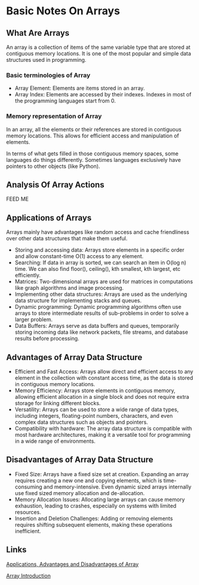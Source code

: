 # Basic Notes On Arrays

## What Are Arrays

An array is a collection of items of the same variable type that are stored at contiguous memory locations. It is one of the most popular and simple data structures used in programming.

### Basic terminologies of Array

- Array Element: Elements are items stored in an array.
- Array Index: Elements are accessed by their indexes. Indexes in most of the programming languages start from 0.

### Memory representation of Array

In an array, all the elements or their references are stored in contiguous memory locations. This allows for efficient access and manipulation of elements.

In terms of what gets filled in those contiguous memory spaces, some languages do things differently. Sometimes languages exclusively have pointers to other objects (like Python).

## Analysis Of Array Actions

FEED ME

## Applications of Arrays

Arrays mainly have advantages like random access and cache friendliness over other data structures that make them useful.

- Storing and accessing data: Arrays store elements in a specific order and allow constant-time O(1) access to any element.
- Searching: If data in array is sorted, we can search an item in O(log n) time. We can also find floor(), ceiling(), kth smallest, kth largest, etc efficiently.
- Matrices: Two-dimensional arrays are used for matrices in computations like graph algorithms and image processing.
- Implementing other data structures: Arrays are used as the underlying data structure for implementing stacks and queues.
- Dynamic programming: Dynamic programming algorithms often use arrays to store intermediate results of sub-problems in order to solve a larger problem.
- Data Buffers: Arrays serve as data buffers and queues, temporarily storing incoming data like network packets, file streams, and database results before processing.

## Advantages of Array Data Structure

- Efficient and Fast Access: Arrays allow direct and efficient access to any element in the collection with constant access time, as the data is stored in contiguous memory locations.
- Memory Efficiency: Arrays store elements in contiguous memory, allowing efficient allocation in a single block and does not require extra storage for linking different blocks.
- Versatility: Arrays can be used to store a wide range of data types, including integers, floating-point numbers, characters, and even complex data structures such as objects and pointers.
- Compatibility with hardware: The array data structure is compatible with most hardware architectures, making it a versatile tool for programming in a wide range of environments.

## Disadvantages of Array Data Structure

- Fixed Size: Arrays have a fixed size set at creation. Expanding an array requires creating a new one and copying elements, which is time-consuming and memory-intensive. Even dynamic sized arrays internally use fixed sized memory allocation and de-allocation.
- Memory Allocation Issues: Allocating large arrays can cause memory exhaustion, leading to crashes, especially on systems with limited resources.
- Insertion and Deletion Challenges: Adding or removing elements requires shifting subsequent elements, making these operations inefficient.

## Links

[Applications, Advantages and Disadvantages of Array](https://www.geeksforgeeks.org/dsa/applications-advantages-and-disadvantages-of-array-data-structure/)

[Array Introduction](https://www.geeksforgeeks.org/dsa/introduction-to-arrays-data-structure-and-algorithm-tutorials/)